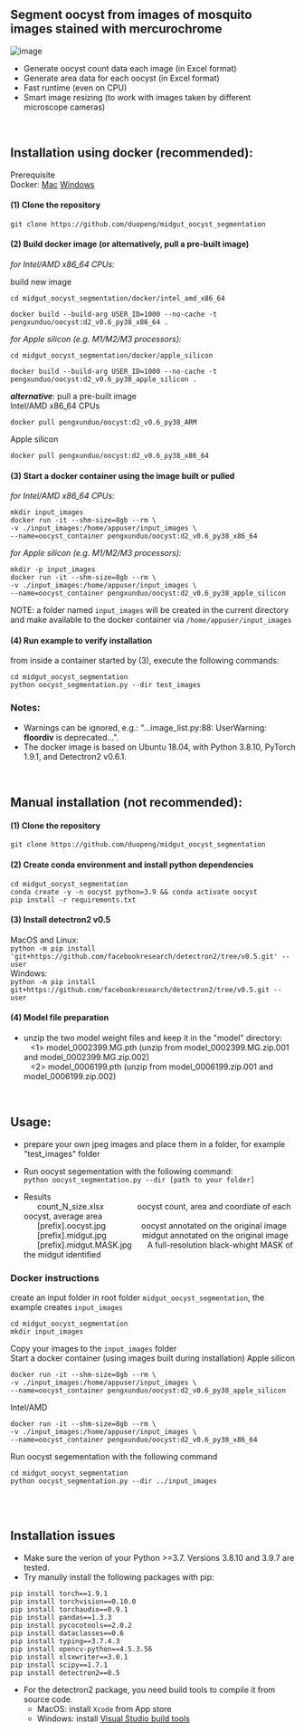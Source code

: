 ## Segment oocyst from images of mosquito images stained with mercurochrome

![image](https://github.com/duopeng/midgut_oocyst_segmentation/assets/4129442/7c7db07d-b5ea-4555-83f2-9899b546fcb7)

- Generate oocyst count data each image (in Excel format)
- Generate area data for each oocyst (in Excel format)
- Fast runtime (even on CPU)
- Smart image resizing (to work with images taken by different microscope cameras)

<br>

## Installation using docker (recommended):

Prerequisite  
Docker: [Mac](https://docs.docker.com/desktop/setup/install/mac-install/)  [Windows](https://docs.docker.com/desktop/setup/install/windows-install/)

#### (1) Clone the repository  
`git clone https://github.com/duopeng/midgut_oocyst_segmentation`

#### (2) Build docker image (or alternatively, pull a pre-built image)

*for Intel/AMD x86_64 CPUs:*  

build new image
```
cd midgut_oocyst_segmentation/docker/intel_amd_x86_64

docker build --build-arg USER_ID=1000 --no-cache -t pengxunduo/oocyst:d2_v0.6_py38_x86_64 .
```

*for Apple silicon (e.g. M1/M2/M3 processors):*  

```
cd midgut_oocyst_segmentation/docker/apple_silicon

docker build --build-arg USER_ID=1000 --no-cache -t pengxunduo/oocyst:d2_v0.6_py38_apple_silicon .
```
***alternative***: pull a pre-built image  
Intel/AMD x86_64 CPUs
```
docker pull pengxunduo/oocyst:d2_v0.6_py38_ARM
```
Apple silicon
```
docker pull pengxunduo/oocyst:d2_v0.6_py38_x86_64
```

#### (3) Start a docker container using the image built or pulled
*for Intel/AMD x86_64 CPUs:*
```
mkdir input_images
docker run -it --shm-size=8gb --rm \
-v ./input_images:/home/appuser/input_images \
--name=oocyst_container pengxunduo/oocyst:d2_v0.6_py38_x86_64
```
*for Apple silicon (e.g. M1/M2/M3 processors):*  
```
mkdir -p input_images
docker run -it --shm-size=8gb --rm \
-v ./input_images:/home/appuser/input_images \
--name=oocyst_container pengxunduo/oocyst:d2_v0.6_py38_apple_silicon
```
NOTE: a folder named `input_images` will be created in the current directory and make available to the docker container via `/home/appuser/input_images`

#### (4) Run example to verify installation
from inside a container started by (3), execute the following commands:
```
cd midgut_oocyst_segmentation
python oocyst_segmentation.py --dir test_images
```

### Notes:
- Warnings can be ignored, e.g.: "...image_list.py:88: UserWarning: __floordiv__ is deprecated...".
- The docker image is based on Ubuntu 18.04, with Python 3.8.10, PyTorch 1.9.1, and Detectron2 v0.6.1.
  



<br>

## Manual installation (not recommended):  
#### (1) Clone the repository  
`git clone https://github.com/duopeng/midgut_oocyst_segmentation`

#### (2) Create conda environment and install python dependencies
```
cd midgut_oocyst_segmentation
conda create -y -n oocyst python=3.9 && conda activate oocyst
pip install -r requirements.txt
```

#### (3) Install detectron2 v0.5  
MacOS and Linux:  
`python -m pip install 'git+https://github.com/facebookresearch/detectron2/tree/v0.5.git' --user`  
Windows:  
`python -m pip install git+https://github.com/facebookresearch/detectron2/tree/v0.5.git --user`  

#### (4) Model file preparation
- unzip the two model weight files and keep it in the "model" directory:     
&nbsp;&nbsp;&nbsp;<1> model_0002399.MG.pth (unzip from model_0002399.MG.zip.001 and model_0002399.MG.zip.002)  
&nbsp;&nbsp;&nbsp;<2> model_0006199.pth (unzip from model_0006199.zip.001 and model_0006199.zip.002)  

<br>

## Usage:
- prepare your own jpeg images and place them in a folder, for example "test_images" folder    

- Run oocyst segementation with the following command:  
`python oocyst_segmentation.py --dir [path to your folder]`  

-  Results  
  &nbsp;&nbsp; &nbsp;&nbsp;   count_N_size.xlsx     &nbsp;&nbsp;&nbsp;&nbsp; &nbsp;&nbsp;   &nbsp;&nbsp; &nbsp;&nbsp;  oocyst count, area and coordiate of each oocyst, average area  
 &nbsp;&nbsp;  &nbsp;&nbsp;   [prefix].oocyst.jpg   &nbsp;&nbsp; &nbsp;&nbsp; &nbsp;&nbsp;   &nbsp;&nbsp; &nbsp;&nbsp; oocyst annotated on the original image   
 &nbsp;&nbsp;  &nbsp;&nbsp;   [prefix].midgut.jpg    &nbsp;&nbsp;  &nbsp;&nbsp; &nbsp;&nbsp; &nbsp;&nbsp; &nbsp;&nbsp; midgut annotated on the original image  
  &nbsp;&nbsp; &nbsp;&nbsp;   [prefix].midgut.MASK.jpg  &nbsp;&nbsp; &nbsp;&nbsp;   A full-resolution black-whight MASK of the midgut identified  

### Docker instructions
create an input folder in root folder `midgut_oocyst_segmentation`, the example creates `input_images`
```
cd midgut_oocyst_segmentation
mkdir input_images 
```
Copy your images to the `input_images` folder  
Start a docker container (using images built during installation)
Apple silicon
```
docker run -it --shm-size=8gb --rm \
-v ./input_images:/home/appuser/input_images \
--name=oocyst_container pengxunduo/oocyst:d2_v0.6_py38_apple_silicon
```
Intel/AMD
```
docker run -it --shm-size=8gb --rm \
-v ./input_images:/home/appuser/input_images \
--name=oocyst_container pengxunduo/oocyst:d2_v0.6_py38_x86_64
```
Run oocyst segementation with the following command
```
cd midgut_oocyst_segmentation
python oocyst_segmentation.py --dir ../input_images 
```

<br><br>
## Installation issues

- Make sure the verion of your Python >=3.7. Versions 3.8.10 and 3.9.7 are tested. 
- Try manully install the following packages with pip:
```
pip install torch==1.9.1  
pip install torchvision==0.10.0  
pip install torchaudio==0.9.1  
pip install pandas==1.3.3  
pip install pycocotools==2.0.2   
pip install dataclasses==0.6  
pip install typing==3.7.4.3  
pip install opencv-python==4.5.3.56  
pip install xlsxwriter==3.0.1  
pip install scipy==1.7.1  
pip install detectron2==0.5  
```
- For the detectron2 package, you need build tools to compile it from source code.
  - MacOS: install `Xcode` from App store  
  - Windows: install [Visual Studio build tools](https://visualstudio.microsoft.com/visual-cpp-build-tools/)


